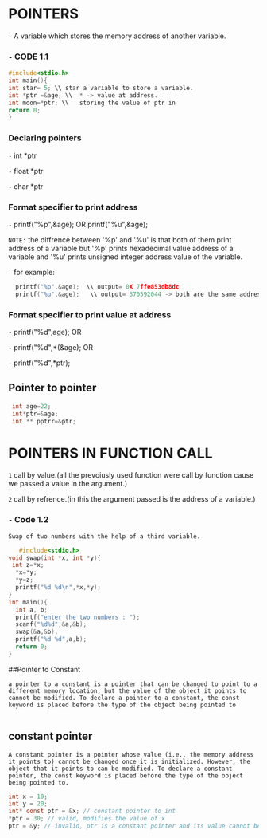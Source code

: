 #  POINTERS

`-` A variable which stores the memory address of another variable.

### `-` CODE 1.1
```c
#include<stdio.h>
int main(){
int star= 5; \\ star a variable to store a variable.
int *ptr =&age; \\  * -> value at address.
int moon=*ptr; \\   storing the value of ptr in  
return 0;
}
```

### Declaring pointers
 `-` int *ptr
 
 `-` float *ptr
 
 `-` char *ptr

### Format specifier to print address 
`-` printf("%p",&age);    OR   printf("%u",&age);

`NOTE:`  the diffrence between '%p' and '%u' is that both of them print address of a variable but '%p' prints hexadecimal value address of a variable and '%u' prints unsigned                 integer address value of the variable.  



`-` for example:  
```c
  printf("%p",&age);  \\ output= 0X 7ffe853db8dc
  printf("%u",&age);   \\ output= 370592044 -> both are the same address but since above one is hard to read so this one is used for user compatibility.
```

### Format specifier to print value at address
`-` printf("%d",age);   OR 

`-` printf("%d",*(&age);  OR      

`-` printf("%d",*ptr);


## Pointer to pointer
```c
 int age=22;
 int*ptr=&age;
 int ** pptrr=&ptr;
```
# POINTERS IN FUNCTION CALL
`1` call by value.(all the prevoiusly used function were call by function cause we passed a value in the argument.)

`2` call by refrence.(in this the argument passed is the address of a variable.)
### `-` Code  1.2
    Swap of two numbers with the help of a third variable.
```c
   #include<stdio.h>
void swap(int *x, int *y){
 int z=*x;
  *x=*y;
  *y=z;
  printf("%d %d\n",*x,*y);
}
int main(){
  int a, b;
  printf("enter the two numbers : ");
  scanf("%d%d",&a,&b);
  swap(&a,&b);
  printf("%d %d",a,b);
  return 0;
}
```
##Pointer to Constant

`a pointer to a constant is a pointer that can be changed to point to a different memory location, but the value of the object it points to cannot be modified. To declare a pointer to a constant, the const keyword is placed before the type of the object being pointed to`

```c


```
## constant pointer
`A constant pointer is a pointer whose value (i.e., the memory address it points to) cannot be changed once it is initialized. However, the object that it points to can be modified. To declare a constant pointer, the const keyword is placed before the type of the object being pointed to.`

```c
int x = 10;
int y = 20;
int* const ptr = &x; // constant pointer to int
*ptr = 30; // valid, modifies the value of x
ptr = &y; // invalid, ptr is a constant pointer and its value cannot be changed.
```
